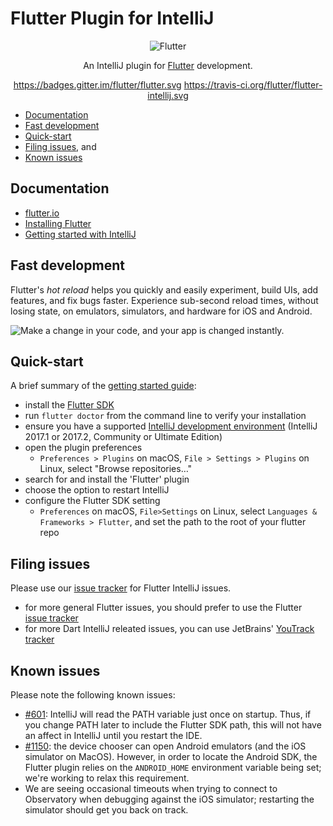 # Flutter Plugin for IntelliJ

<p align="center">
  <img src="https://flutter.io/images/flutter-mark-square-100.png" alt="Flutter"/>
</p>

<p align="center">
  An IntelliJ plugin for <a href="https://flutter.io/">Flutter</a> development.
</p>

<p align="center">
  <a href="https://gitter.im/flutter/flutter?utm_source=badge&utm_medium=badge&utm_campaign=pr-badge&utm_content=badge" alt="Join Gitter Chat Channel">https://badges.gitter.im/flutter/flutter.svg</a>
  <a href="https://travis-ci.org/flutter/flutter-intellij" alt="Build Status">https://travis-ci.org/flutter/flutter-intellij.svg</a>
</p>

- [Documentation](#documentation)
- [Fast development](#fast-development)
- [Quick-start](#quick-start)
- [Filing issues](#filing-issues), and
- [Known issues](#known-issues)

## Documentation

- [flutter.io](https://flutter.io)
- [Installing Flutter](https://flutter.io/setup/)
- [Getting started with IntelliJ](https://flutter.io/intellij-ide/)

## Fast development

Flutter's <em>hot reload</em> helps you quickly and easily experiment, build UIs, add features,
and fix bugs faster. Experience sub-second reload times, without losing state, on emulators,
simulators, and hardware for iOS and Android.

<img src="https://user-images.githubusercontent.com/919717/28131204-0f8c3cda-66ee-11e7-9428-6a0513eac75d.gif" alt="Make a change in your code, and your app is changed instantly.">

## Quick-start

A brief summary of the [getting started guide](https://flutter.io/intellij-ide/):

- install the [Flutter SDK](https://flutter.io/setup/)
- run `flutter doctor` from the command line to verify your installation
- ensure you have a supported [IntelliJ development environment](https://www.jetbrains.com/idea/download)
  (IntelliJ 2017.1 or 2017.2, Community or Ultimate Edition)
- open the plugin preferences
  - `Preferences > Plugins` on macOS, `File > Settings > Plugins` on Linux, select "Browse repositories…"
- search for and install the 'Flutter' plugin
- choose the option to restart IntelliJ
- configure the Flutter SDK setting
  - `Preferences` on macOS, `File>Settings` on Linux, select `Languages & Frameworks > Flutter`, and set
    the path to the root of your flutter repo

## Filing issues

Please use our [issue tracker](https://github.com/flutter/flutter-intellij/issues)
for Flutter IntelliJ issues.

- for more general Flutter issues, you should prefer to use the Flutter
  [issue tracker](https://github.com/flutter/flutter/issues)
- for more Dart IntelliJ releated issues, you can use JetBrains'
  [YouTrack tracker](https://youtrack.jetbrains.com/issues?q=%23Dart%20%23Unresolved%20)

## Known issues

Please note the following known issues:

- [#601](https://github.com/flutter/flutter-intellij/issues/601): IntelliJ will
  read the PATH variable just once on startup. Thus, if you change PATH later to
  include the Flutter SDK path, this will not have an affect in IntelliJ until you
  restart the IDE.
- [#1150](https://github.com/flutter/flutter-intellij/issues/1150): the device
  chooser can open Android emulators (and the iOS simulator on MacOS). However,
  in order to locate the Android SDK, the Flutter plugin relies on the `ANDROID_HOME`
  environment variable being set; we're working to relax this requirement.
- We are seeing occasional timeouts when trying to connect to Observatory when
  debugging against the iOS simulator; restarting the simulator should get you
  back on track.

